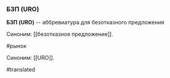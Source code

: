 ### БЗП (URO)

**БЗП (URO)** -- аббревиатура для безотказного предложения

Синоним: [[безотказное предложение]].

#рынок

Синоним: [[URO]].

#translated
